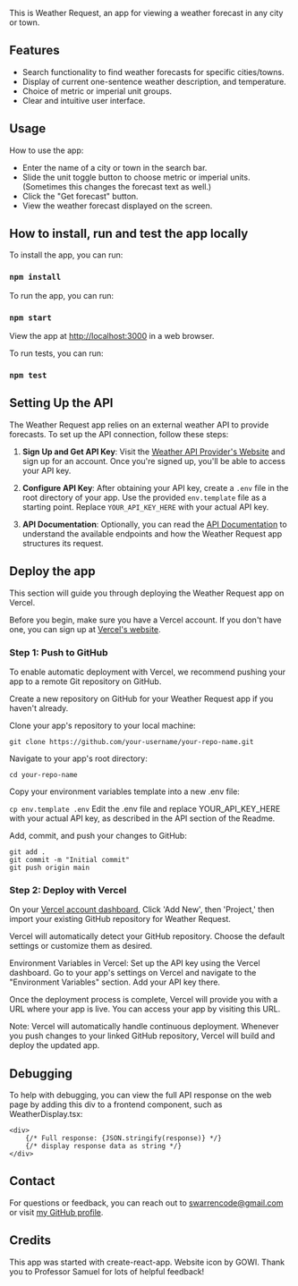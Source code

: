 This is Weather Request, an app for viewing a weather forecast in any city or town.

## Features

- Search functionality to find weather forecasts for specific cities/towns.
- Display of current one-sentence weather description, and temperature.
- Choice of metric or imperial unit groups.
- Clear and intuitive user interface.

## Usage

How to use the app:

- Enter the name of a city or town in the search bar.
- Slide the unit toggle button to choose metric or imperial units. (Sometimes this changes the forecast text as well.) 
- Click the "Get forecast" button.
- View the weather forecast displayed on the screen.

## How to install, run and test the app locally

To install the app, you can run:

### `npm install`

To run the app, you can run:

### `npm start`

View the app at [http://localhost:3000](http://localhost:3000) in a web browser.

To run tests, you can run:

### `npm test`

## Setting Up the API

The Weather Request app relies on an external weather API to provide forecasts. To set up the API connection, follow these steps:

1. **Sign Up and Get API Key**: Visit the [Weather API Provider's Website](https://www.visualcrossing.com/sign-up) and sign up for an account. Once you're signed up, you'll be able to access your API key.

2. **Configure API Key**: After obtaining your API key, create a `.env` file in the root directory of your app. Use the provided `env.template` file as a starting point. Replace `YOUR_API_KEY_HERE` with your actual API key.

3. **API Documentation**: Optionally, you can read the [API Documentation](https://www.visualcrossing.com/resources/documentation/weather-api/timeline-weather-api/) to understand the available endpoints and how the Weather Request app structures its request.

## Deploy the app

This section will guide you through deploying the Weather Request app on Vercel.

Before you begin, make sure you have a Vercel account. If you don't have one, you can sign up at [Vercel's website](https://vercel.com/).

### Step 1: Push to GitHub

To enable automatic deployment with Vercel, we recommend pushing your app to a remote Git repository on GitHub.

Create a new repository on GitHub for your Weather Request app if you haven't already.

Clone your app's repository to your local machine:

`git clone https://github.com/your-username/your-repo-name.git`

Navigate to your app's root directory:

`cd your-repo-name`

Copy your environment variables template into a new .env file:

`cp env.template .env`
Edit the .env file and replace YOUR_API_KEY_HERE with your actual API key, as described in the API section of the Readme.

Add, commit, and push your changes to GitHub:

```
git add .
git commit -m "Initial commit"
git push origin main
```

### Step 2: Deploy with Vercel

On your [Vercel account dashboard](https://vercel.com/dashboard), Click 'Add New', then 'Project,' then import your existing GitHub repository for Weather Request.

Vercel will automatically detect your GitHub repository. Choose the default settings or customize them as desired. 

Environment Variables in Vercel:
Set up the API key using the Vercel dashboard. Go to your app's settings on Vercel and navigate to the "Environment Variables" section. Add your API key there.

Once the deployment process is complete, Vercel will provide you with a URL where your app is live. You can access your app by visiting this URL.

Note: Vercel will automatically handle continuous deployment. Whenever you push changes to your linked GitHub repository, Vercel will build and deploy the updated app.

## Debugging

To help with debugging, you can view the full API response on the web page by adding this div to a frontend component, such as WeatherDisplay.tsx:

```
<div>
    {/* Full response: {JSON.stringify(response)} */}
    {/* display response data as string */}
</div>
```

## Contact

For questions or feedback, you can reach out to [swarrencode@gmail.com](mailto:swarrencode@gmail.com) or visit [my GitHub profile](https://github.com/sarahcode2112).

## Credits

This app was started with create-react-app.
Website icon by GOWI.
Thank you to Professor Samuel for lots of helpful feedback!